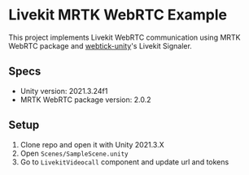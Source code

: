 # Livekit MRTK WebRTC Example

This project implements Livekit WebRTC communication using MRTK WebRTC package and [webtick-unity](https://github.com/chef-studios-inc/webtick-unity/)'s Livekit Signaler.

## Specs 
 - Unity version: 2021.3.24f1
 - MRTK WebRTC package version: 2.0.2

## Setup
 1. Clone repo and open it with Unity 2021.3.X
 2. Open `Scenes/SampleScene.unity`
 3. Go to `LivekitVideocall` component and update url and tokens